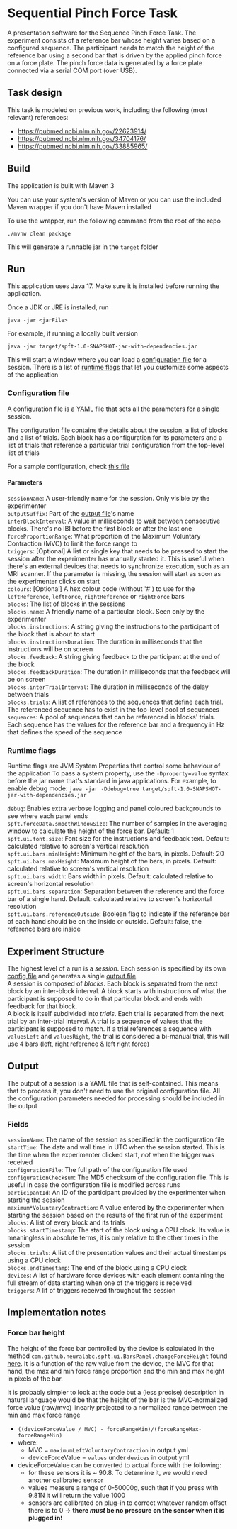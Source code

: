 # Sequential Pinch Force Task
A presentation software for the Sequence Pinch Force Task. The experiment consists of a reference bar whose height varies based on a configured sequence. 
The participant needs to match the height of the reference bar using a second bar that is driven by the applied pinch force on a force plate. The pinch force data is generated by a force plate connected via a serial COM port (over USB).

## Task design
This task is modeled on previous work, including the following (most relevant) references:
- https://pubmed.ncbi.nlm.nih.gov/22623914/
- https://pubmed.ncbi.nlm.nih.gov/34704176/
- https://pubmed.ncbi.nlm.nih.gov/33885965/

## Build
The application is built with Maven 3

You can use your system's version of Maven or you can use the included Maven wrapper if you don't have Maven installed

To use the wrapper, run the following command from the root of the repo

`./mvnw clean package`

This will generate a runnable jar in the `target` folder

## Run
This application uses Java 17. Make sure it is installed before running the application.

Once a JDK or JRE is installed, run

`java -jar <jarFile>`

For example, if running a locally built version

`java -jar target/spft-1.0-SNAPSHOT-jar-with-dependencies.jar`

This will start a window where you can load a [configuration file](#configuration-file) for a session.
There is a list of [runtime flags](#runtime-flags) that let you customize some aspects of the application

### Configuration file
A configuration file is a YAML file that sets all the parameters for a single session.

The configuration file contains the details about the session, a list of blocks and a list of trials. Each block has a
configuration for its parameters and a list of trials that reference a particular trial configuration from the top-level list of trials

For a sample configuration, check [this file](src/test/configs/sample1.yml)

#### Parameters
`sessionName`: A user-friendly name for the session. Only visible by the experimenter  
`outputSuffix`: Part of the [output file](#output)'s name  
`interBlockInterval`: A value in milliseconds to wait between consecutive blocks. There's no IBI before the first block
or after the last one  
`forceProportionRange`: What proportion of the Maximum Voluntary Contraction (MVC) to limit the force range to  
`triggers`: [Optional] A list or single key that needs to be pressed to start the session after the experimenter has manually
started it. This is useful when there's an external devices that needs to synchronize execution, such as an MRI scanner.
If the parameter is missing, the session will start as soon as the experimenter clicks on start  
`colours`: [Optional] A hex colour code (without '#') to use for the `leftReference`, `leftForce`, `rightReference` or `rightForce` bars  
`blocks`: The list of blocks in the sessions  
`blocks.name`: A friendly name of a particular block. Seen only by the experimenter  
`blocks.instructions`: A string giving the instructions to the participant of the block that is about to start  
`blocks.instructionsDuration`: The duration in milliseconds that the instructions will be on screen  
`blocks.feedback`: A string giving feedback to the participant at the end of the block  
`blocks.feedbackDuration`: The duration in milliseconds that the feedback will be on screen  
`blocks.interTrialInterval`: The duration in milliseconds of the delay between trials  
`blocks.trials`: A list of references to the sequences that define each trial. The referenced sequence has to exist in
the top-level pool of sequences  
`sequences`: A pool of sequences that can be referenced in blocks' trials. Each sequence has the values for the reference
bar and a frequency in Hz that defines the speed of the sequence 

### Runtime flags
Runtime flags are JVM System Properties that control some behaviour of the application
To pass a system property, use the `-Dproperty=value` syntax before the jar name that's standard in java applications. For
example, to enable debug mode: `java -jar -Ddebug=true target/spft-1.0-SNAPSHOT-jar-with-dependencies.jar`

`debug`: Enables extra verbose logging and panel coloured backgrounds to see where each panel ends  
`spft.forceData.smoothWindowSize`: The number of samples in the averaging window to calculate the height of the force bar. Default: 1  
`spft.ui.font.size`: Font size for the instructions and feedback text. Default: calculated relative to screen's vertical resolution  
`spft.ui.bars.minHeight`: Minimum height of the bars, in pixels. Default: 20   
`spft.ui.bars.maxHeight`: Maximum height of the bars, in pixels. Default: calculated relative to screen's vertical resolution   
`spft.ui.bars.width`: Bars width in pixels. Default: calculated relative to screen's horizontal resolution  
`spft.ui.bars.separation`: Separation between the reference and the force bar of a single hand. Default: calculated relative to screen's horizontal resolution  
`spft.ui.bars.referenceOutside`: Boolean flag to indicate if the reference bar of each hand should be on the inside or outside.
Default:  false, the reference bars are inside  


## Experiment Structure
The highest level of a run is a _session_. Each session is specified by its own [config file](#configuration-file) and generates a single [output file](#output).  
A session is composed of _blocks_. Each block is separated from the next block by an inter-block interval. A block starts
with instructions of what the participant is supposed to do in that particular block and ends with feedback for that block.    
A block is itself subdivided into _trials_. Each trial is separated from the next trial by an inter-trial interval. A trial 
is a sequence of values that the participant is supposed to match. If a trial references a sequence with `valuesLeft` and
`valuesRight`, the trial is considered a bi-manual trial, this will use 4 bars (left, right reference & left right force)

## Output
The output of a session is a YAML file that is self-contained. This means that to process it, you don't need to use the
original configuration file. All the configuration parameters needed for processing should be included in the output

### Fields
`sessionName`: The name of the session as specified in the configuration file  
`startTime`: The date and wall time in UTC when the session started. This is the time when the experimenter clicked start, *not*
when the trigger was received  
`configurationFile`: The full path of the configuration file used  
`configurationChecksum`: The MD5 checksum of the configuration file. This is useful in case the configuration file is modified across runs  
`participantId`: An ID of the participant provided by the experimenter when starting the session  
`maximum*VoluntaryContraction`: A value entered by the experimenter when starting the session based on the results of the
first run of the experiment  
`blocks`: A list of every block and its trials   
`blocks.startTimestamp`: The start of the block using a CPU clock. Its value is meaningless in absolute terms, it is only
relative to the other times in the session  
`blocks.trials`: A list of the presentation values and their actual timestamps using a CPU clock  
`blocks.endTimestamp`: The end of the block using a CPU clock  
`devices`: A list of hardware force devices with each element containing the full stream of data starting when one of the triggers is received  
`triggers`: A lif of triggers received throughout the session

## Implementation notes
### Force bar height
The height of the force bar controlled by the device is calculated in the method `com.github.neuralabc.spft.ui.BarsPanel.changeForceHeight` found [here](https://github.com/neuralabc/spft-java/blob/ef91a783441606002bbc7ccd13dfa1539469e3a0/src/main/java/com/github/neuralabc/spft/ui/BarsPanel.java#L145).
It is a function of the raw value from the device, the MVC for that hand, the max and min force range proportion and the min and max height in pixels of the bar.

It is probably simpler to look at the code but a (less precise) description in natural language would be that the height
of the bar is the MVC-normalized force value (raw/mvc) linearly projected to a normalized range between the min and max force range 

- `((deviceForceValue / MVC) - forceRangeMin)/(forceRangeMax-forceRangeMin)`
- where:
  - MVC = `maximumLeftVoluntaryContraction` in output yml
  - deviceForceValue = `values` under `devices` in output yml
- deviceForceValue can be converted to actual force with the following:
  - for these sensors it is ~ 90.8. To determine it, we would need another calibrated sensor
  - values measure a range of 0-50000g, such that if you press with 9.81N it will return the value 1000
  - sensors are calibrated on plug-in to correct whatever random offset there is to 0 -> **there _must_ be no pressure on the sensor when it is plugged in!**
